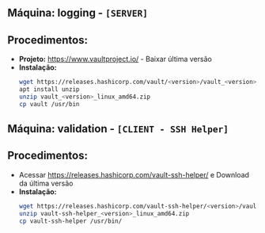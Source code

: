 Máquina: logging - `[SERVER]`
---------------------------

Procedimentos:
--------------

* **Projeto:** https://www.vaultproject.io/ - Baixar última versão
* **Instalação:**
  ```bash
  wget https://releases.hashicorp.com/vault/<version>/vault_<version>_linux_amd64.zip
  apt install unzip
  unzip vault_<version>_linux_amd64.zip
  cp vault /usr/bin
  ```

Máquina: validation - `[CLIENT - SSH Helper]`
--------------------------------------------

Procedimentos:
--------------

* Acessar https://releases.hashicorp.com/vault-ssh-helper/ e Download da última versão
* **Instalação:**
  ```bash
  wget https://releases.hashicorp.com/vault-ssh-helper/<version>/vault-ssh-helper_<version>_linux_amd64.zip
  unzip vault-ssh-helper_<version>_linux_amd64.zip
  cp vault-ssh-helper /usr/bin/
  ```
